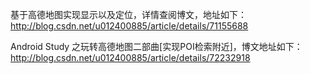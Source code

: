 
基于高德地图实现显示以及定位，详情查阅博文，地址如下：http://blog.csdn.net/u012400885/article/details/71155688 

Android Study 之玩转高德地图二部曲[实现POI检索附近]，博文地址如下：http://blog.csdn.net/u012400885/article/details/72232918 
